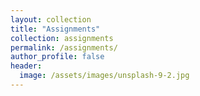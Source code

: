 ```yaml
---
layout: collection
title: "Assignments"
collection: assignments
permalink: /assignments/
author_profile: false
header:
  image: /assets/images/unsplash-9-2.jpg
---
```

